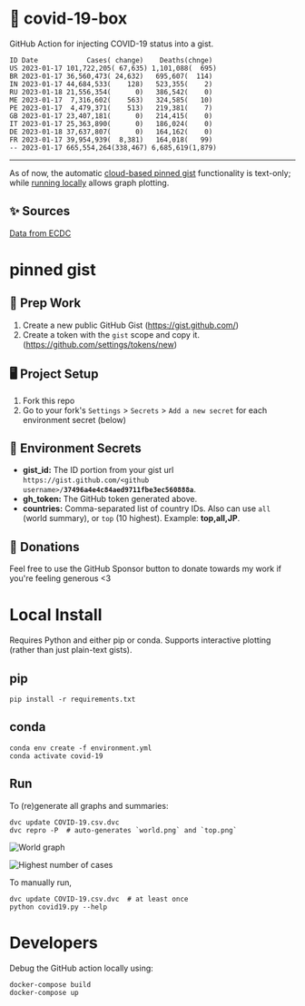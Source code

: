 # 🏥 covid-19-box

GitHub Action for injecting COVID-19 status into a gist.

```
ID Date            Cases( change)    Deaths(chnge)
US 2023-01-17 101,722,205( 67,635) 1,101,088(  695)
BR 2023-01-17 36,560,473( 24,632)   695,607(  114)
IN 2023-01-17 44,684,533(    128)   523,355(    2)
RU 2023-01-18 21,556,354(      0)   386,542(    0)
ME 2023-01-17  7,316,602(    563)   324,585(   10)
PE 2023-01-17  4,479,371(    513)   219,381(    7)
GB 2023-01-17 23,407,181(      0)   214,415(    0)
IT 2023-01-17 25,363,890(      0)   186,024(    0)
DE 2023-01-18 37,637,807(      0)   164,162(    0)
FR 2023-01-17 39,954,939(  8,381)   164,018(   99)
-- 2023-01-17 665,554,264(338,467) 6,685,619(1,879)
```

---

As of now, the automatic [cloud-based pinned gist](#pinned-gist) functionality is text-only;
while [running locally](#local-install) allows graph plotting.

## ✨ Sources

[Data from ECDC](https://www.ecdc.europa.eu/en/publications-data/download-todays-data-geographic-distribution-covid-19-cases-worldwide)

# pinned gist

## 🎒 Prep Work
1. Create a new public GitHub Gist (https://gist.github.com/)
1. Create a token with the `gist` scope and copy it. (https://github.com/settings/tokens/new)

## 🖥 Project Setup
1. Fork this repo
1. Go to your fork's `Settings` > `Secrets` > `Add a new secret` for each environment secret (below)

## 🤫 Environment Secrets
- **gist_id:** The ID portion from your gist url `https://gist.github.com/<github username>/`**`37496a4e4c84aed9711fbe3ec560888a`**.
- **gh_token:** The GitHub token generated above.
- **countries:** Comma-separated list of country IDs. Also can use `all` (world summary), or `top` (10 highest). Example: **top,all,JP**.

## 💸 Donations

Feel free to use the GitHub Sponsor button to donate towards my work if you're feeling generous <3

# Local Install

Requires Python and either pip or conda. Supports interactive plotting (rather than just plain-text gists).

## pip

```
pip install -r requirements.txt
```

## conda

```
conda env create -f environment.yml
conda activate covid-19
```

## Run

To (re)generate all graphs and summaries:

```
dvc update COVID-19.csv.dvc
dvc repro -P  # auto-generates `world.png` and `top.png`
```

![World graph](world.png)

![Highest number of cases](top.png)

To manually run,

```
dvc update COVID-19.csv.dvc  # at least once
python covid19.py --help
```

# Developers

Debug the GitHub action locally using:

```
docker-compose build
docker-compose up
```
